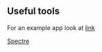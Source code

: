
## Useful tools
For an example app look at [link](https://dev.to/dotnet/how-you-can-build-a-great-looking-net-console-app-with-spectre-2f6g)


[Spectre](https://spectreconsole.net/quick-start)